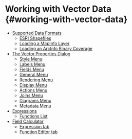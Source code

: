 # Working with Vector Data {#working-with-vector-data}

-   <a href="supported_data.html" class="reference internal">Supported Data Formats</a>
    -   <a href="supported_data.html#esri-shapefiles" class="reference internal">ESRI Shapefiles</a>
    -   <a href="supported_data.html#loading-a-mapinfo-layer" class="reference internal">Loading a MapInfo Layer</a>
    -   <a href="supported_data.html#loading-an-arcinfo-binary-coverage" class="reference internal">Loading an ArcInfo Binary Coverage</a>
-   <a href="vector_properties.html" class="reference internal">The Vector Properties Dialog</a>
    -   <a href="vector_properties.html#style-menu" class="reference internal">Style Menu</a>
    -   <a href="vector_properties.html#labels-menu" class="reference internal">Labels Menu</a>
    -   <a href="vector_properties.html#fields-menu" class="reference internal">Fields Menu</a>
    -   <a href="vector_properties.html#general-menu" class="reference internal">General Menu</a>
    -   <a href="vector_properties.html#rendering-menu" class="reference internal">Rendering Menu</a>
    -   <a href="vector_properties.html#display-menu" class="reference internal">Display Menu</a>
    -   <a href="vector_properties.html#actions-menu" class="reference internal">Actions Menu</a>
    -   <a href="vector_properties.html#joins-menu" class="reference internal">Joins Menu</a>
    -   <a href="vector_properties.html#diagrams-menu" class="reference internal">Diagrams Menu</a>
    -   <a href="vector_properties.html#metadata-menu" class="reference internal">Metadata Menu</a>
-   <a href="expression.html" class="reference internal">Expressions</a>
    -   <a href="expression.html#functions-list" class="reference internal">Functions List</a>
-   <a href="field_calculator.html" class="reference internal">Field Calculator</a>
    -   <a href="field_calculator.html#expression-tab" class="reference internal">Expression tab</a>
    -   <a href="field_calculator.html#function-editor-tab" class="reference internal">Function Editor tab</a>




